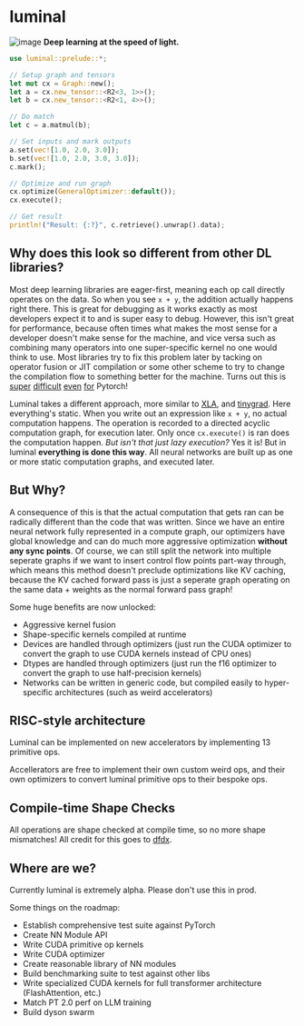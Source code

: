 # luminal
![image](https://raw.githubusercontent.com/jafioti/luminal/main/dag.jpeg)
**Deep learning at the speed of light.**

```rust
use luminal::prelude::*;

// Setup graph and tensors
let mut cx = Graph::new();
let a = cx.new_tensor::<R2<3, 1>>();
let b = cx.new_tensor::<R2<1, 4>>();

// Do match
let c = a.matmul(b);

// Set inputs and mark outputs
a.set(vec![1.0, 2.0, 3.0]);
b.set(vec![1.0, 2.0, 3.0, 3.0]);
c.mark();

// Optimize and run graph
cx.optimize(GeneralOptimizer::default());
cx.execute();

// Get result
println!("Result: {:?}", c.retrieve().unwrap().data);
```

## Why does this look so different from other DL libraries?
Most deep learning libraries are eager-first, meaning each op call directly operates on the data. So when you see `x + y`, the addition actually happens right there. This is great for debugging as it works exactly as most developers expect it to and is super easy to debug. However, this isn't great for performance, because often times what makes the most sense for a developer doesn't make sense for the machine, and vice versa such as combining many operators into one super-specific kernel no one would think to use. Most libraries try to fix this problem later by tacking on operator fusion or JIT compilation or some other scheme to try to change the compilation flow to something better for the machine. Turns out this is [super](https://pytorch.org/docs/stable/dynamo/index.html) [difficult](https://pytorch.org/tutorials/intermediate/torch_compile_tutorial.html) [even](https://pytorch.org/docs/stable/jit.html) [for](https://pytorch.org/docs/stable/fx.html#torch.fx.symbolic_trace) Pytorch!

Luminal takes a different approach, more similar to [XLA](https://www.tensorflow.org/xla), and [tinygrad](https://github.com/tinygrad/tinygrad). Here everything's static. When you write out an expression like `x + y`, no actual computation happens. The operation is recorded to a directed acyclic computation graph, for execution later. Only once `cx.execute()` is ran does the computation happen. *But isn't that just lazy execution?* Yes it is! But in luminal **everything is done this way**. All neural networks are built up as one or more static computation graphs, and executed later. 

## But Why?
A consequence of this is that the actual computation that gets ran can be radically different than the code that was written. Since we have an entire neural network fully represented in a compute graph, our optimizers have global knowledge and can do much more aggressive optimization **without any sync points**. Of course, we can still split the network into multiple seperate graphs if we want to insert control flow points part-way through, which means this method doesn't preclude optimizations like KV caching, because the KV cached forward pass is just a seperate graph operating on the same data + weights as the normal forward pass graph!

Some huge benefits are now unlocked:
- Aggressive kernel fusion
- Shape-specific kernels compiled at runtime
- Devices are handled through optimizers (just run the CUDA optimizer to convert the graph to use CUDA kernels instead of CPU ones)
- Dtypes are handled through optimizers (just run the f16 optimizer to convert the graph to use half-precision kernels)
- Networks can be written in generic code, but compiled easily to hyper-specific architectures (such as weird accelerators)

## RISC-style architecture
Luminal can be implemented on new accelerators by implementing 13 primitive ops.

Accellerators are free to implement their own custom weird ops, and their own optimizers to convert luminal primitive ops to their bespoke ops.

## Compile-time Shape Checks
All operations are shape checked at compile time, so no more shape mismatches! All credit for this goes to [dfdx](https://github.com/coreylowman/dfdx).

## Where are we?
Currently luminal is extremely alpha. Please don't use this in prod.

Some things on the roadmap:
- Establish comprehensive test suite against PyTorch
- Create NN Module API
- Write CUDA primitive op kernels
- Write CUDA optimizer
- Create reasonable library of NN modules
- Build benchmarking suite to test against other libs
- Write specialized CUDA kernels for full transformer architecture (FlashAttention, etc.)
- Match PT 2.0 perf on LLM training
- Build dyson swarm